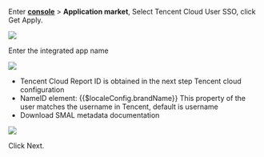 <IntegrationDetailCard :title="`Create an app in ${$localeConfig.brandName}`">

Enter [**console**](https://console.authing.cn) > **Application market**, Select Tencent Cloud User SSO, click Get Apply.

![](~@imagesZhCn/integration/tencent-cloud-user/1-1.png)

Enter the integrated app name

![](~@imagesZhCn/integration/tencent-cloud-user/1-2.png)

- Tencent Cloud Report ID is obtained in the next step Tencent cloud configuration
- NameID element: {{$localeConfig.brandName}} This property of the user matches the username in Tencent, default is username
- Download SMAL metadata documentation

![](~@imagesZhCn/integration/tencent-cloud-user/1-3.png)

Click Next.

</IntegrationDetailCard>
